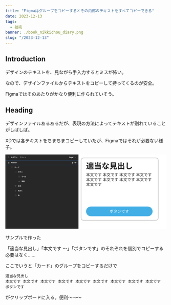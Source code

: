 ```yaml
---
title: "Figmaはグループをコピーするとその内部のテキストをすべてコピーできる"
date: 2023-12-13
tags:
  - 技術
banner: ./book_nikkichou_diary.png
slug: "/2023-12-13"
---
```


## Introduction

デザインのテキストを、見ながら手入力するとミスが怖い。

なので、デザインファイルからテキストをコピーして持ってくるのが安全。

Figmaではそのあたりがかなり便利に作られていそう。

## Heading

デザインファイルあるあるだが、表現の方法によってテキストが別れていることがしばしば。

XDでは各テキストをちまちまコピーしていたが、Figmaではそれが必要ない様子。

![Untitled](./images/figma_example.png)

サンプルで作った

「適当な見出し」「本文です 〜」「ボタンです」のそれぞれを個別でコピーする必要はなく……

ここでいうと「カード」のグループをコピーするだけで

```jsx
適当な見出し
本文です 本文です 本文です 本文です 本文です 本文です 本文です 本文です 本文です 
ボタンです
```

がクリップボードに入る。便利〜〜〜
